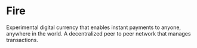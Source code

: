 # Fire
Experimental digital currency that enables instant payments to anyone, anywhere in the world. A decentralized peer to peer network that manages transactions. 
